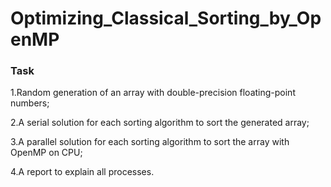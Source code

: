 # Optimizing_Classical_Sorting_by_OpenMP
### Task

1.Random generation of an array with double-precision floating-point numbers;

2.A serial solution for each sorting algorithm to sort the generated array;

3.A parallel solution for each sorting algorithm to sort the array with OpenMP on CPU;

4.A report to explain all processes.
